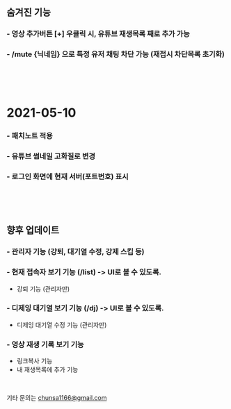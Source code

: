 ## 숨겨진 기능
### - 영상 추가버튼 [+] 우클릭 시, 유튜브 재생목록 째로 추가 가능
### - /mute {닉네임} 으로 특정 유저 채팅 차단 가능 (재접시 차단목록 초기화)

<br>
<br>
<br>

# 2021-05-10
### - 패치노트 적용
### - 유튜브 썸네일 고화질로 변경
### - 로그인 화면에 현재 서버(포트번호) 표시

<br>
<br>
<br>

## 향후 업데이트

### - 관리자 기능 (강퇴, 대기열 수정, 강제 스킵 등)
### - 현재 접속자 보기 기능 (/list) -> UI로 볼 수 있도록.
- 강퇴 기능 (관리자만)
### - 디제잉 대기열 보기 기능 (/dj) -> UI로 볼 수 있도록.
- 디제잉 대기열 수정 기능 (관리자만)
### - 영상 재생 기록 보기 기능
- 링크복사 기능
- 내 재생목록에 추가 기능

<br>

기타 문의는 chunsa1166@gmail.com